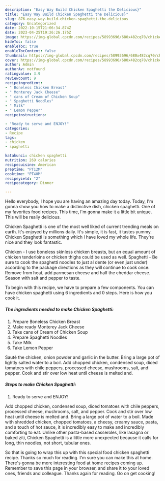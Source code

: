 ```yaml
---
description: "Easy Way Build Chicken Spaghetti the Delicious}"
title: "Easy Way Build Chicken Spaghetti the Delicious}"
slug: 876-easy-way-build-chicken-spaghetti-the-delicious
category: Uncategorized
date: 2022-10-15T21:06:34.874Z
date: 2023-04-25T19:26:26.175Z
image: https://img-global.cpcdn.com/recipes/58993696/680x482cq70/chicken-spaghetti-recipe-main-photo.jpg
hideToc: false
enableToc: true
enableTocContent: false
thumbnail: https://img-global.cpcdn.com/recipes/58993696/680x482cq70/chicken-spaghetti-recipe-main-photo.jpg
cover: https://img-global.cpcdn.com/recipes/58993696/680x482cq70/chicken-spaghetti-recipe-main-photo.jpg
author: Admin
authorAv: notfound
ratingvalue: 3.9
reviewcount: 9
recipeingredient:
- " Boneless Chicken Breast"
- " Monterey Jack Cheese"
- " cans of Cream of Chicken Soup"
- " Spaghetti Noodles"
- " Milk"
- " Lemon Pepper"
recipeinstructions:

- "Ready to serve and ENJOY!"
categories:
- Recipe
tags:
- chicken
- spaghetti

katakunci: chicken spaghetti 
nutrition: 269 calories
recipecuisine: American
preptime: "PT12M"
cooktime: "PT40M"
recipeyield: "2"
recipecategory: Dinner

---
```



Hello everybody, I hope you are having an amazing day today. Today, I'm gonna show you how to make a distinctive dish, chicken spaghetti. One of my favorites food recipes. This time, I'm gonna make it a little bit unique. This will be really delicious.

Chicken Spaghetti is one of the most well liked of current trending meals on earth. It's enjoyed by millions daily. It's simple, it is fast, it tastes yummy. Chicken Spaghetti is something which I have loved my whole life. They're nice and they look fantastic.

Chicken - I use boneless skinless chicken breasts, but an equal amount of chicken tenderloins or chicken thighs could be used as well. Spaghetti - Be sure to cook the spaghetti noodles to just al dente (or even just under) according to the package directions as they will continue to cook once. Remove from heat, add parmesan cheese and half the cheddar cheese. Season with salt and pepper to taste.


To begin with this recipe, we have to prepare a few components. You can have chicken spaghetti using 6 ingredients and 0 steps. Here is how you cook it.

<!--inarticleads1-->

##### The ingredients needed to make Chicken Spaghetti:

1. Prepare  Boneless Chicken Breast
1. Make ready  Monterey Jack Cheese
1. Take  cans of Cream of Chicken Soup
1. Prepare  Spaghetti Noodles
1. Take  Milk
1. Take  Lemon Pepper


Sauté the chicken, onion powder and garlic in the butter. Bring a large pot of lightly salted water to a boil. Add chopped chicken, condensed soup, diced tomatoes with chile peppers, processed cheese, mushrooms, salt, and pepper. Cook and stir over low heat until cheese is melted and. 

<!--inarticleads2-->

##### Steps to make Chicken Spaghetti:


1. Ready to serve and ENJOY!

Add chopped chicken, condensed soup, diced tomatoes with chile peppers, processed cheese, mushrooms, salt, and pepper. Cook and stir over low heat until cheese is melted and. Bring a large pot of water to a boil. Made with shredded chicken, chopped tomatoes, a cheesy, creamy sauce, pasta, and a touch of hot sauce, it is incredibly easy to make and incredibly comforting to eat. Unlike other pasta-based casseroles, like lasagna or baked ziti, Chicken Spaghetti is a little more unexpected because it calls for long, thin noodles, not short, tubular ones. 

So that is going to wrap this up with this special food chicken spaghetti recipe. Thanks so much for reading. I'm sure you can make this at home. There's gonna be more interesting food at home recipes coming up. Remember to save this page in your browser, and share it to your loved ones, friends and colleague. Thanks again for reading. Go on get cooking!
